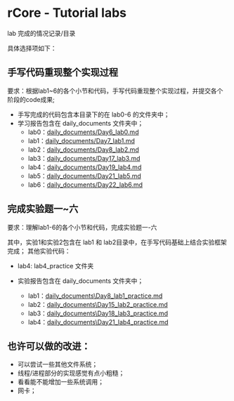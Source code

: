 # rCore - Tutorial labs

lab 完成的情况记录/目录

具体选择项如下：

## 手写代码重现整个实现过程

要求：根据lab1~6的各个小节和代码，手写代码重现整个实现过程，并提交各个阶段的code成果;

- 手写完成的代码包含本目录下的在 lab0-6 的文件夹中；
- 学习报告包含在 daily_documents 文件夹中；
  - lab0：[daily_documents/Day6_lab0.md](../daily_documents/Day6_lab0.md)
  - lab1：[daily_documents/Day7_lab1.md](../daily_documents/Day7_lab1.md)
  - lab2：[daily_documents/Day8_lab2.md](../daily_documents/Day8_lab2.md)
  - lab3：[daily_documents/Day17_lab3.md](../daily_documents/Day17_lab3.md)
  - lab4：[daily_documents/Day19_lab4.md](../daily_documents/Day19_lab4.md)
  - lab5：[daily_documents/Day21_lab5.md](../daily_documents/Day21_lab5.md)
  - lab6：[daily_documents/Day22_lab6.md](../daily_documents/Day22_lab6.md)


## 完成实验题一~六

要求：理解lab1-6的各个小节和代码，完成实验题一-六

其中，实验1和实验2包含在 lab1 和 lab2目录中，在手写代码基础上结合实验框架完成；
其他实验代码：

- lab4: lab4_practice 文件夹

- 实验报告包含在 daily_documents 文件夹中；
  - lab1：[daily_documents\Day8_lab1_practice.md](../daily_documents/Day8_lab1_practice.md)
  - lab2：[daily_documents\Day15_lab2_practice.md](../daily_documents/Day15_lab2_practice.md)
  - lab3：[daily_documents\Day18_lab3_practice.md](../daily_documents/Day18_lab3_practice.md)
  - lab4：[daily_documents\Day21_lab4_practice.md](../daily_documents/Day21_lab4_practice.md)

## 也许可以做的改进：

- 可以尝试一些其他文件系统；
- 线程/进程部分的实现感觉有点小粗糙；
- 看看能不能增加一些系统调用；
- 网卡；